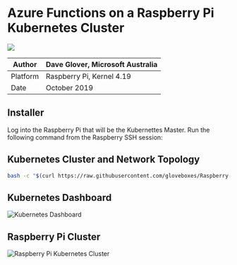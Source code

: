 # Azure Functions on a Raspberry Pi Kubernetes Cluster

![](https://raw.githubusercontent.com/gloveboxes/Raspberry-Pi-Kubernetes-Cluster/master/Resources/network.png)

|Author|Dave Glover, Microsoft Australia|
|----|---|
|Platform| Raspberry Pi, Kernel 4.19|
|Date|October 2019|

## Installer

Log into the Raspberry Pi that will be the Kubernettes Master. Run the following command from the Raspberry SSH session:

## Kubernetes Cluster and Network Topology

```bash
bash -c "$(curl https://raw.githubusercontent.com/gloveboxes/Raspberry-Pi-Kubernetes-Cluster/master/setup.sh)"
```

## Kubernetes Dashboard

![Kubernetes Dashboard](https://raw.githubusercontent.com/gloveboxes/RaspberryPiKubernetesCluster/master/Resources/KubernetesDashboard.png)

## Raspberry Pi Cluster

![Raspberry Pi Kubernetes Cluster](https://raw.githubusercontent.com/gloveboxes/RaspberryPiKubernetesCluster/master/Resources/rpi-kube-cluster.jpg)
